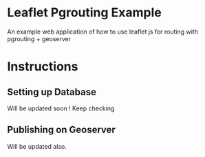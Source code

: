 # Leaflet Pgrouting Example

An example web application of how to use leaflet js for routing with pgrouting + geoserver

# Instructions
## Setting up Database
Will be updated soon ! Keep checking

## Publishing on Geoserver
Will be updated also.